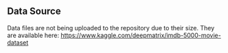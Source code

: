 ## Data Source

Data files are not being uploaded to the repository due to their size.
They are available here: https://www.kaggle.com/deepmatrix/imdb-5000-movie-dataset
